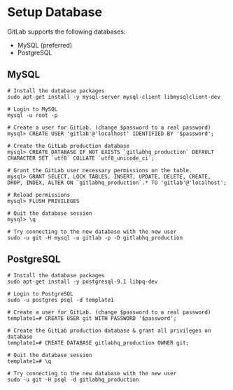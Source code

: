 # Setup Database

GitLab supports the following databases:

* MySQL (preferred)
* PostgreSQL


## MySQL

    # Install the database packages
    sudo apt-get install -y mysql-server mysql-client libmysqlclient-dev

    # Login to MySQL
    mysql -u root -p

    # Create a user for GitLab. (change $password to a real password)
    mysql> CREATE USER 'gitlab'@'localhost' IDENTIFIED BY '$password';

    # Create the GitLab production database
    mysql> CREATE DATABASE IF NOT EXISTS `gitlabhq_production` DEFAULT CHARACTER SET `utf8` COLLATE `utf8_unicode_ci`;

    # Grant the GitLab user necessary permissions on the table.
    mysql> GRANT SELECT, LOCK TABLES, INSERT, UPDATE, DELETE, CREATE, DROP, INDEX, ALTER ON `gitlabhq_production`.* TO 'gitlab'@'localhost';

    # Reload permissions
    mysql> FLUSH PRIVILEGES
    
    # Quit the database session
    mysql> \q

    # Try connecting to the new database with the new user
    sudo -u git -H mysql -u gitlab -p -D gitlabhq_production

## PostgreSQL

    # Install the database packages
    sudo apt-get install -y postgresql-9.1 libpq-dev

    # Login to PostgreSQL
    sudo -u postgres psql -d template1

    # Create a user for GitLab. (change $password to a real password)
    template1=# CREATE USER git WITH PASSWORD '$password';

    # Create the GitLab production database & grant all privileges on database
    template1=# CREATE DATABASE gitlabhq_production OWNER git;

    # Quit the database session
    template1=# \q

    # Try connecting to the new database with the new user
    sudo -u git -H psql -d gitlabhq_production

